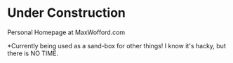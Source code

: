Under Construction
===
Personal Homepage at MaxWofford.com

*Currently being used as a sand-box for other things! I know it's hacky, but there is NO TIME.